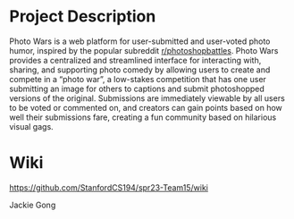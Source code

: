 # Project Description
Photo Wars is a web platform for user-submitted and user-voted photo humor, inspired by the popular subreddit [r/photoshopbattles](https://www.reddit.com/r/photoshopbattles/). Photo Wars provides a centralized and streamlined interface for interacting with, sharing, and supporting photo comedy by allowing users to create and compete in a “photo war”, a low-stakes competition that has one user submitting an image for others to captions and submit photoshopped versions of the original. Submissions are immediately viewable by all users to be voted or commented on, and creators can gain points based on how well their submissions fare, creating a fun community based on hilarious visual gags.

# Wiki
https://github.com/StanfordCS194/spr23-Team15/wiki


Jackie Gong
